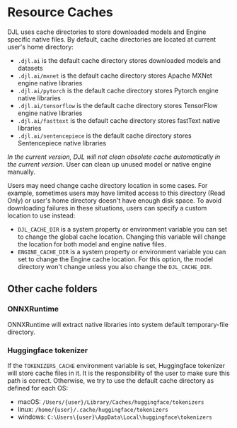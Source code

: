 # Resource Caches

DJL uses cache directories to store downloaded models and Engine specific native files.
By default, cache directories are located at current user's home directory:

- `.djl.ai` is the default cache directory stores downloaded models and datasets
- `.djl.ai/mxnet` is the default cache directory stores Apache MXNet engine native libraries
- `.djl.ai/pytorch` is the default cache directory stores Pytorch engine native libraries
- `.djl.ai/tensorflow` is the default cache directory stores TensorFlow engine native libraries
- `.djl.ai/fasttext` is the default cache directory stores fastText native libraries
- `.djl.ai/sentencepiece` is the default cache directory stores Sentencepiece native libraries

*In the current version, DJL will not clean obsolete cache automatically in the current version.*
User can clean up unused model or native engine manually.

Users may need change cache directory location in some cases. For example, sometimes users may
have limited access to this directory (Read Only) or user's home directory doesn't have enough disk space. 
To avoid downloading failures in these situations, users can specify a custom location to use instead:

- `DJL_CACHE_DIR` is a system property or environment variable you can set to change the global cache location.
Changing this variable will change the location for both model and engine native files.
- `ENGINE_CACHE_DIR` is a system property or environment variable you can set to change the Engine cache location.
For this option, the model directory won't change unless you also change the `DJL_CACHE_DIR`.

## Other cache folders

### ONNXRuntime

ONNXRuntime will extract native libraries into system default temporary-file directory. 

### Huggingface tokenizer

If the `TOKENIZERS_CACHE` environment variable is set, Huggingface tokenizer will store cache files in it.
It is the responsibility of the user to make sure this path is correct. Otherwise, we try to use
the default cache directory as defined for each OS:

- macOS: `/Users/{user}/Library/Caches/huggingface/tokenizers`
- linux: `/home/{user}/.cache/huggingface/tokenizers`
- windows: `C:\Users\{user}\AppData\Local\huggingface\tokenizers`
